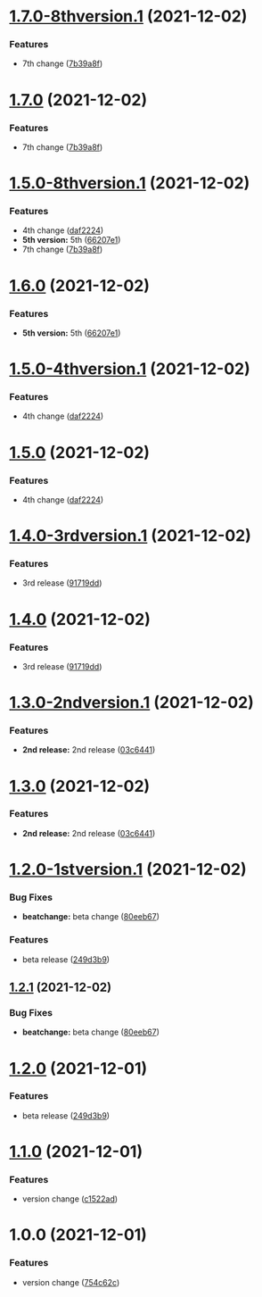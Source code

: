 # [1.7.0-8thversion.1](https://github.com/Sreelal-VU/semantic-release/compare/v1.6.0...v1.7.0-8thversion.1) (2021-12-02)


### Features

* 7th change ([7b39a8f](https://github.com/Sreelal-VU/semantic-release/commit/7b39a8ff73eca32a3f5961336b2b6f6bfcbbf017))

# [1.7.0](https://github.com/Sreelal-VU/semantic-release/compare/v1.6.0...v1.7.0) (2021-12-02)


### Features

* 7th change ([7b39a8f](https://github.com/Sreelal-VU/semantic-release/commit/7b39a8ff73eca32a3f5961336b2b6f6bfcbbf017))

# [1.5.0-8thversion.1](https://github.com/Sreelal-VU/semantic-release/compare/v1.4.0...v1.5.0-8thversion.1) (2021-12-02)


### Features

* 4th change ([daf2224](https://github.com/Sreelal-VU/semantic-release/commit/daf22244eb26685f1a7ce3202052b01469ed178e))
* **5th version:** 5th ([66207e1](https://github.com/Sreelal-VU/semantic-release/commit/66207e1be6b050e6c67e4354b9abd3b5d21e436b))
* 7th change ([7b39a8f](https://github.com/Sreelal-VU/semantic-release/commit/7b39a8ff73eca32a3f5961336b2b6f6bfcbbf017))

# [1.6.0](https://github.com/Sreelal-VU/semantic-release/compare/v1.5.0...v1.6.0) (2021-12-02)


### Features

* **5th version:** 5th ([66207e1](https://github.com/Sreelal-VU/semantic-release/commit/66207e1be6b050e6c67e4354b9abd3b5d21e436b))

# [1.5.0-4thversion.1](https://github.com/Sreelal-VU/semantic-release/compare/v1.4.0...v1.5.0-4thversion.1) (2021-12-02)


### Features

* 4th change ([daf2224](https://github.com/Sreelal-VU/semantic-release/commit/daf22244eb26685f1a7ce3202052b01469ed178e))

# [1.5.0](https://github.com/Sreelal-VU/semantic-release/compare/v1.4.0...v1.5.0) (2021-12-02)


### Features

* 4th change ([daf2224](https://github.com/Sreelal-VU/semantic-release/commit/daf22244eb26685f1a7ce3202052b01469ed178e))

# [1.4.0-3rdversion.1](https://github.com/Sreelal-VU/semantic-release/compare/v1.3.0...v1.4.0-3rdversion.1) (2021-12-02)


### Features

* 3rd release ([91719dd](https://github.com/Sreelal-VU/semantic-release/commit/91719dd89b22a5c7d8e3db6d9c0b1fc54df8bddf))

# [1.4.0](https://github.com/Sreelal-VU/semantic-release/compare/v1.3.0...v1.4.0) (2021-12-02)


### Features

* 3rd release ([91719dd](https://github.com/Sreelal-VU/semantic-release/commit/91719dd89b22a5c7d8e3db6d9c0b1fc54df8bddf))

# [1.3.0-2ndversion.1](https://github.com/Sreelal-VU/semantic-release/compare/v1.2.1...v1.3.0-2ndversion.1) (2021-12-02)


### Features

* **2nd release:** 2nd release ([03c6441](https://github.com/Sreelal-VU/semantic-release/commit/03c6441556c20733e43452855baf2bbe782d310e))

# [1.3.0](https://github.com/Sreelal-VU/semantic-release/compare/v1.2.1...v1.3.0) (2021-12-02)


### Features

* **2nd release:** 2nd release ([03c6441](https://github.com/Sreelal-VU/semantic-release/commit/03c6441556c20733e43452855baf2bbe782d310e))

# [1.2.0-1stversion.1](https://github.com/Sreelal-VU/semantic-release/compare/v1.1.0...v1.2.0-1stversion.1) (2021-12-02)


### Bug Fixes

* **beatchange:** beta change ([80eeb67](https://github.com/Sreelal-VU/semantic-release/commit/80eeb6771e2c3c9f91194c932a06cd6c1300be44))


### Features

* beta release ([249d3b9](https://github.com/Sreelal-VU/semantic-release/commit/249d3b980a56f07fdc5a22572a3dffae60f401c0))

## [1.2.1](https://github.com/Sreelal-VU/semantic-release/compare/v1.2.0...v1.2.1) (2021-12-02)


### Bug Fixes

* **beatchange:** beta change ([80eeb67](https://github.com/Sreelal-VU/semantic-release/commit/80eeb6771e2c3c9f91194c932a06cd6c1300be44))

# [1.2.0](https://github.com/Sreelal-VU/semantic-release/compare/v1.1.0...v1.2.0) (2021-12-01)


### Features

* beta release ([249d3b9](https://github.com/Sreelal-VU/semantic-release/commit/249d3b980a56f07fdc5a22572a3dffae60f401c0))

# [1.1.0](https://github.com/Sreelal-VU/semantic-release/compare/v1.0.0...v1.1.0) (2021-12-01)


### Features

* version change ([c1522ad](https://github.com/Sreelal-VU/semantic-release/commit/c1522ad1f43d1a3ec6939a76729729cee45b6682))

# 1.0.0 (2021-12-01)


### Features

* version change ([754c62c](https://github.com/Sreelal-VU/semantic-release/commit/754c62c9d64607e69d82be22ff99914c2dc6c0dd))
